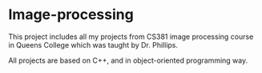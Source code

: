 # Image-processing
This project includes all my projects from CS381 image processing course in Queens College which was taught by Dr. Phillips.

All projects are based on C++, and in object-oriented programming way.
